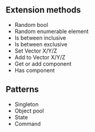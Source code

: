 ## Extension methods
  * Random bool
  * Random enumerable element
  * Is between inclusive
  * Is between exclusive
  * Set Vector X/Y/Z
  * Add to Vector X/Y/Z
  * Get or add component
  * Has component
  
## Patterns
  * Singleton
  * Object pool
  * State
  * Command
